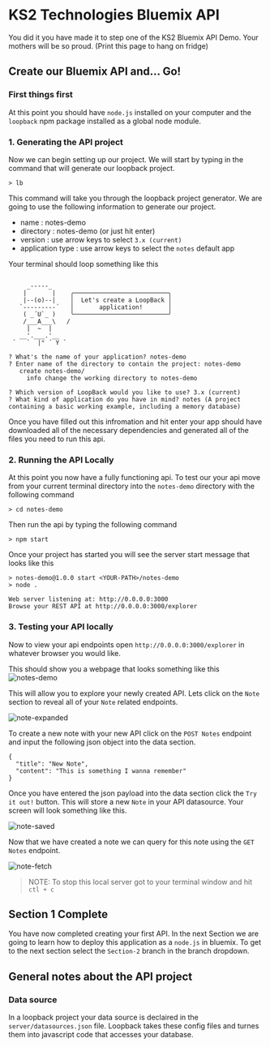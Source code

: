 # KS2 Technologies Bluemix API

You did it you have made it to step one of the KS2 Bluemix API Demo. Your mothers will be so proud. (Print this page to hang on fridge) 

## Create our Bluemix API and... Go!
### First things first
At this point you should have `node.js` installed on your computer and the `loopback` npm package installed as a global node module.

### 1. Generating the API project
Now we can begin setting up our project. We will start by typing in the command that will generate our loopback project.

```
> lb
```
This command will take you through the loopback project generator. We are going to use the following information to generate our project.

- name             : notes-demo
- directory        : notes-demo (or just hit enter)
- version          : use arrow keys to select `3.x (current)`
- application type : use arrow keys to select the `notes` default app

Your terminal should loop something like this

```

     _-----_
    |       |    ╭──────────────────────────╮
    |--(o)--|    │  Let's create a LoopBack │
   `---------´   │       application!       │
    ( _´U`_ )    ╰──────────────────────────╯
    /___A___\   /
     |  ~  |
   __'.___.'__
 ´   `  |° ´ Y `

? What's the name of your application? notes-demo
? Enter name of the directory to contain the project: notes-demo
   create notes-demo/
     info change the working directory to notes-demo

? Which version of LoopBack would you like to use? 3.x (current)
? What kind of application do you have in mind? notes (A project containing a basic working example, including a memory database)
```
Once you have filled out this infromation and hit enter your app should have downloaded all of the necessary dependencies and generated all of the files you need to run this api.

### 2. Running the API Locally

At this point you now have a fully functioning api. To test our your api move from your current terminal directory into the `notes-demo` directory with the following command

```
> cd notes-demo
```

Then run the api by typing the following command

```
> npm start
```

Once your project has started you will see the server start message that looks like this

```
> notes-demo@1.0.0 start <YOUR-PATH>/notes-demo
> node .

Web server listening at: http://0.0.0.0:3000
Browse your REST API at http://0.0.0.0:3000/explorer
```

### 3. Testing your API locally
Now to view your api endpoints open `http://0.0.0.0:3000/explorer` in whatever browser you would like.

This should show you a webpage that looks something like this
![notes-demo](http://ks2inc.com/wp-content/uploads/2017/03/screencapture-0-0-0-0-3000-explorer-1488385860414.png)

This will allow you to explore your newly created API. Lets click on the `Note` section to reveal all of your `Note` related endpoints.

![note-expanded](http://ks2inc.com/wp-content/uploads/2017/03/screencapture-0-0-0-0-3000-explorer-1488386024443.png)

To create a new note with your new API click on the `POST Notes` endpoint and input the following json object into the data section.

```
{
  "title": "New Note",
  "content": "This is something I wanna remember"
}
```
Once you have entered the json payload into the data section click the `Try it out!` button. This will store a new `Note` in your API datasource. Your screen will look something like this.

![note-saved](http://ks2inc.com/wp-content/uploads/2017/03/screencapture-0-0-0-0-3000-explorer-1488386640620.png)

Now that we have created a note we can query for this note using the `GET Notes` endpoint.

![note-fetch](http://ks2inc.com/wp-content/uploads/2017/03/screencapture-0-0-0-0-3000-explorer-1488386845378.png)

> NOTE: To stop this local server got to your terminal window and hit `ctl + c`

## Section 1 Complete
You have now completed creating your first API. In the next Section we are going to learn how to deploy this application as a `node.js` in bluemix. To get to the next section select the `Section-2` branch in the branch dropdown. 

## General notes about the API project

### Data source
In a loopback project your data source is declaired in the `server/datasources.json` file. Loopback takes these config files and turnes them into javascript code that accesses your database. 